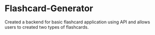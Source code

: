 # Flashcard-Generator

Created a backend for basic flashcard application using API and allows users to created two types of flashcards. 
